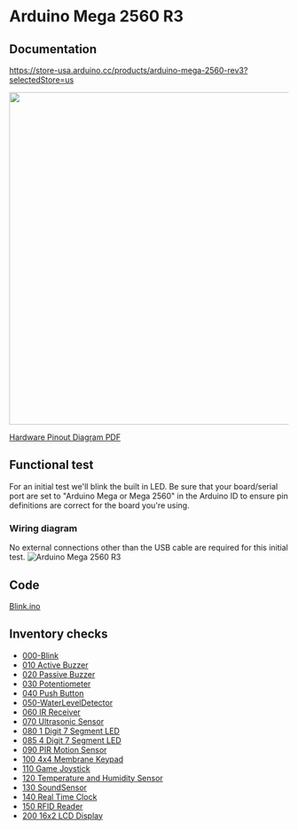 # Arduino Mega 2560 R3

## Documentation
https://store-usa.arduino.cc/products/arduino-mega-2560-rev3?selectedStore=us

<img src="https://user-images.githubusercontent.com/15940/208022456-11d2173f-547e-493c-84b1-5fd1e4ccbec2.png" width="600">

[Hardware Pinout Diagram PDF](https://content.arduino.cc/assets/Pinout-Mega2560rev3_latest.pdf)

## Functional test
For an initial test we'll blink the built in LED.  Be sure that your board/serial port are set to "Arduino Mega or Mega 2560"
in the Arduino ID to ensure pin definitions are correct for the board you're using.

### Wiring diagram
No external connections other than the USB cable are required for this initial test.
![Arduino Mega 2560 R3](https://user-images.githubusercontent.com/15940/208020185-da1e9067-fe6b-4676-904c-f96625253091.png)

## Code
[Blink.ino](Blink/Blink.ino)

## Inventory checks
* [000-Blink](000-Blink)
* [010 Active Buzzer](010-ActiveBuzzer)
* [020 Passive Buzzer](020-PassiveBuzzer)
* [030 Potentiometer](030-Potentiometer)
* [040 Push Button](040-PushButton)
* [050-WaterLevelDetector](050-WaterLevelDetector)
* [060 IR Receiver](060-IrReceiver)
* [070 Ultrasonic Sensor](070-UltrasonicSensor)
* [080 1 Digit 7 Segment LED](080-1Digit7SegmentLED)
* [085 4 Digit 7 Segment LED](085-4Digit7SegmentLED)
* [090 PIR Motion Sensor](090-PIRMotionSensor)
* [100 4x4 Membrane Keypad](100-4x4_MembraneKeypad)
* [110 Game Joystick](110-GameJoystick)
* [120 Temperature and Humidity Sensor](120-TemperatureHumidity)
* [130 SoundSensor](130-SoundSensor)
* [140 Real Time Clock](140-RealTimeClock)
* [150 RFID Reader](150-RFID_Reader)
* [200 16x2 LCD Display](200-LCD_Display)
